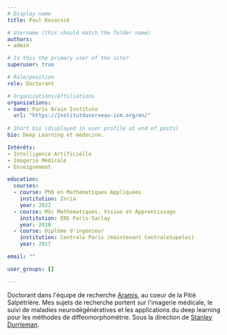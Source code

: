 ```yaml
---
# Display name
title: Paul Kovacsik

# Username (this should match the folder name)
authors:
- admin

# Is this the primary user of the site?
superuser: true

# Role/position
role: Doctorant 

# Organizations/Affiliations
organizations:
- name: Paris Brain Institute
  url: "https://institutducerveau-icm.org/en/"
  
# Short bio (displayed in user profile at end of posts)
bio: Deep Learning et médecine. 

Intérêts:
- Intelligence Artificielle
- Imagerie Médicale
- Enseignement

education:
  courses:
  - course: PhD en Mathématiques Appliquées
    institution: Inria
    year: 2022
  - course: MSc Mathématiques, Vision et Apprentissage
    institution: ENS Paris-Saclay
    year: 2018
  - course: Diplôme d'ingénieur
    institution: Centrale Paris (maintenant CentraleSupelec)
    year: 2017

email: ""

user_groups: []

---
```


Doctorant dans l'équipe de recherche [Aramis](http://www.aramislab.fr/), au coeur de la Pitié Salpétrière. Mes sujets de recherche portent sur l'imagerie médicale, le suivi de maladies neurodégénératives et les applications du deep learning pour les méthodes de diffeomorphométrie. 
Sous la direction de [Stanley Durrleman](https://who.rocq.inria.fr/Stanley.Durrleman/).
